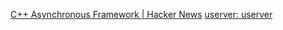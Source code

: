 
[C++ Asynchronous Framework | Hacker News](https://news.ycombinator.com/item?id=32282942)
[userver: userver](https://userver.tech/)
